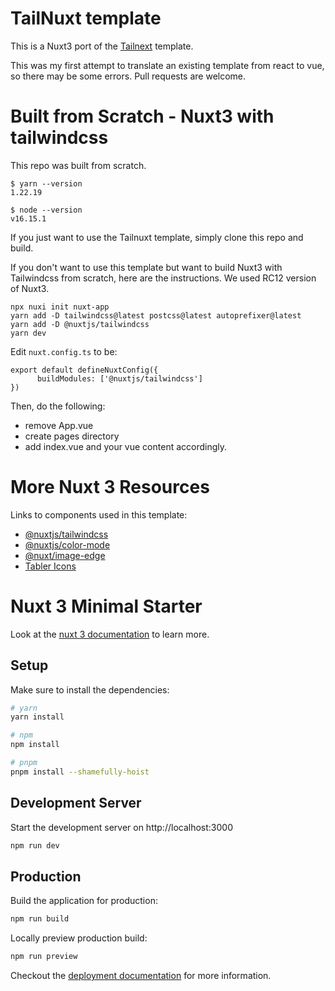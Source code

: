 # TailNuxt template

This is a Nuxt3 port of the [Tailnext](https://github.com/onwidget/tailnext) template. 

This was my first attempt to translate an existing template from react to vue, so there may be some errors. Pull requests are welcome. 

# Built from Scratch - Nuxt3 with tailwindcss

This repo was built from scratch. 

```
$ yarn --version 
1.22.19

$ node --version 
v16.15.1
```

If you just want to use the Tailnuxt template, simply clone this repo and build. 

If you don't want to use this template but want to build Nuxt3 with Tailwindcss from scratch, here are the instructions. We used RC12 version of Nuxt3.

```
npx nuxi init nuxt-app
yarn add -D tailwindcss@latest postcss@latest autoprefixer@latest
yarn add -D @nuxtjs/tailwindcss
yarn dev
```

Edit `nuxt.config.ts` to be: 

```// https://v3.nuxtjs.org/api/configuration/nuxt.config
export default defineNuxtConfig({
      buildModules: ['@nuxtjs/tailwindcss']
})
```

Then, do the following: 

- remove App.vue
- create pages directory
- add index.vue and your vue content accordingly.


# More Nuxt 3 Resources 

Links to components used in this template: 

- [@nuxtjs/tailwindcss](https://tailwindcss.nuxtjs.org/)
- [@nuxtjs/color-mode](https://color-mode.nuxtjs.org/)
- [@nuxt/image-edge](https://image.nuxtjs.org/)
- [Tabler Icons](https://tabler-icons.io/)


# Nuxt 3 Minimal Starter

Look at the [nuxt 3 documentation](https://v3.nuxtjs.org) to learn more.

## Setup

Make sure to install the dependencies:

```bash
# yarn
yarn install

# npm
npm install

# pnpm
pnpm install --shamefully-hoist
```

## Development Server

Start the development server on http://localhost:3000

```bash
npm run dev
```

## Production

Build the application for production:

```bash
npm run build
```

Locally preview production build:

```bash
npm run preview
```

Checkout the [deployment documentation](https://v3.nuxtjs.org/guide/deploy/presets) for more information.
